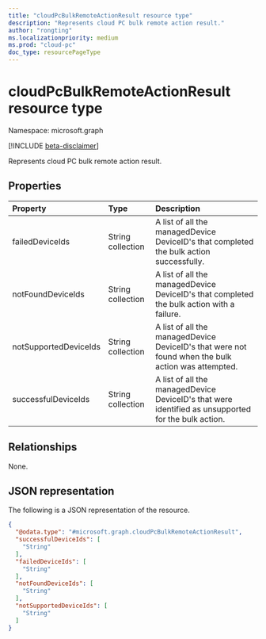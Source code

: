 ```yaml
---
title: "cloudPcBulkRemoteActionResult resource type"
description: "Represents cloud PC bulk remote action result."
author: "rongting"
ms.localizationpriority: medium
ms.prod: "cloud-pc"
doc_type: resourcePageType
---
```


# cloudPcBulkRemoteActionResult resource type

Namespace: microsoft.graph

[!INCLUDE [beta-disclaimer](../../includes/beta-disclaimer.md)]

Represents cloud PC bulk remote action result.

## Properties
|Property|Type|Description|
|:---|:---|:---|
|failedDeviceIds|String collection|A list of all the managedDevice DeviceID's that completed the bulk action successfully.|
|notFoundDeviceIds|String collection|A list of all the managedDevice DeviceID's that completed the bulk action with a failure.|
|notSupportedDeviceIds|String collection|A list of all the managedDevice DeviceID's that were not found when the bulk action was attempted.|
|successfulDeviceIds|String collection|A list of all the managedDevice DeviceID's that were identified as unsupported for the bulk action.|

## Relationships
None.

## JSON representation
The following is a JSON representation of the resource.
<!-- {
  "blockType": "resource",
  "@odata.type": "microsoft.graph.cloudPcBulkRemoteActionResult"
}
-->
``` json
{
  "@odata.type": "#microsoft.graph.cloudPcBulkRemoteActionResult",
  "successfulDeviceIds": [
    "String"
  ],
  "failedDeviceIds": [
    "String"
  ],
  "notFoundDeviceIds": [
    "String"
  ],
  "notSupportedDeviceIds": [
    "String"
  ]
}
```

